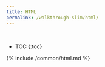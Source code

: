 ```yaml
---
title: HTML
permalink: /walkthrough-slim/html/
---
```


<div class='common-part-info' title='This part is common to all walkthroughs'>&nbsp;</div>

* TOC
{:toc}

{% include /common/html.md %}
